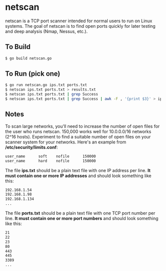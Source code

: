 # netscan

netscan is a TCP port scanner intended for normal users to run on Linux systems. The goal of netscan is to find open ports quickly for later testing and deep analysis (Nmap, Nessus, etc.).

## To Build

```bash
$ go build netscan.go
```

## To Run (pick one) 

```bash
$ go run netscan.go ips.txt ports.txt
$ netscan ips.txt ports.txt > results.txt
$ netscan ips.txt ports.txt | grep Success
$ netscan ips.txt ports.txt | grep Success | awk -F , '{print $3}' > ips.txt
```

## Notes

To scan large networks, you'll need to increase the number of open files for the user who runs netscan. 150,000 works well for 10.0.0.0/16 networks (2^16 hosts). Experiment to find a suitable number of open files on your scanner system for your networks. Here's an example from __/etc/security/limits.conf__:

```bash
user_name      soft    nofile      150000
user_name      hard    nofile      150000
```

The file __ips.txt__ should be a plain text file with one IP address per line. __It must contain one or more IP addresses__ and should look something like this:

```bash
192.168.1.54
192.168.1.98
192.168.1.134
...
```

The file __ports.txt__ should be a plain text file with one TCP port number per line. __It must contain one or more port numbers__ and should look something like this:

```bash
21
22
23
80
443
445
3389
...
```

